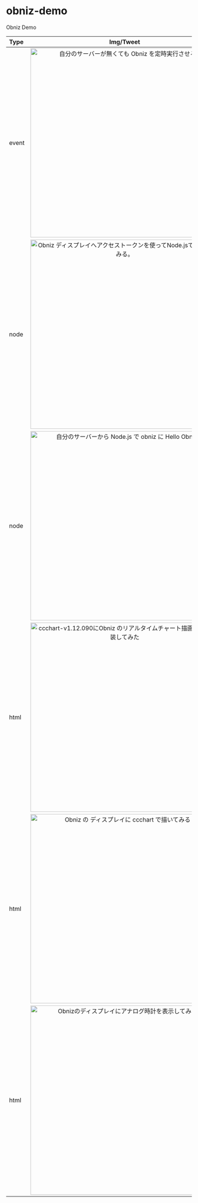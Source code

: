 # obniz-demo
Obniz Demo



| Type | Img/Tweet | Links |
|:---|:---:|:---|
|event|<a href="https://twitter.com/toshirot/status/1009494089853784069" target="_blank"><img width=512 src="https://pbs.twimg.com/media/DgJxVrMVAAAN_vu.jpg"  title="自分のサーバーが無くても Obniz を定時実行させる"></a>|自分のサーバーが無くても Obniz を定時実行させる<br><br>Github: <br>Qiita: https://qiita.com/toshirot/items/0cdc47b7fcd88589bb77|
|node|<a href="https://twitter.com/toshirot/status/1008394524152852480" target="_blank"><img width=512 src="https://ccchart.org/test/obniz/img/private.jpg"  title="Obniz ディスプレイへアクセストークンを使ってNode.jsで表示してみる。"></a>|Obniz ディスプレイへアクセストークンを使ってNode.jsで表示してみる<br><br>Github: https://github.com/toshirot/obniz-demo/tree/master/demo-node/private<br>Qiita: https://qiita.com/toshirot/items/37d2a37ea1d33893957f|
|node|<a href="https://qiita.com/toshirot/items/0222ef1f494b21060134" target="_blank"><img width=512 src="https://pbs.twimg.com/media/Df0y3GNUcAALs1M.jpg"  title="自分のサーバーから Node.js で obniz に Hello Obniz!"></a>|自分のサーバーから Node.js で obniz に Hello Obniz!<br><br>Github: https://github.com/toshirot/obniz-demo/tree/master/demo-node/hello<br>Qiita: https://qiita.com/toshirot/items/0222ef1f494b21060134|
|html|<a href="https://twitter.com/toshirot/status/1006487050692935680" target="_blank"><img width=512 src="https://ccchart.org/test/obniz/img/ccchart-ws.png"  title="ccchart-v1.12.090にObniz のリアルタイムチャート描画を暫定実装してみた"></a>|ccchart-v1.12.090にObniz のリアルタイムチャート描画を暫定実装してみた<br><br>Github: https://github.com/toshirot/obniz-demo/tree/master/demo-html/ccchart-realtime<br>Qiita: https://qiita.com/toshirot/items/01afe0352aac9bbb6797|
|html|<a href="https://twitter.com/toshirot/status/1005843786193240064" target="_blank"><img width=512 src="https://pbs.twimg.com/media/DfV5l8wV4AA4rYr.jpg" title="Obniz の ディスプレイに ccchart で描いてみる"></a>| Obniz の ディスプレイに ccchart で描いてみる<br><br>Github: https://github.com/toshirot/obniz-demo/tree/master/demo-html/ccchart-static <br>Qiita: https://qiita.com/toshirot/items/ca8d4d3748ef55c4b912|
|html|<a href="https://twitter.com/toshirot/status/1007616802862460929" target="_blank"><img width=512 src="https://ccchart.org/test/obniz/img/clock1.png"  title="Obnizのディスプレイにアナログ時計を表示してみる"></a>|Obnizのディスプレイにアナログ時計を表示してみる<br><br>Github: https://github.com/toshirot/obniz-demo/tree/master/demo-html/canvas-clock<br>Qiita: https://qiita.com/toshirot/items/43527d63d5a1b9bd8032|




